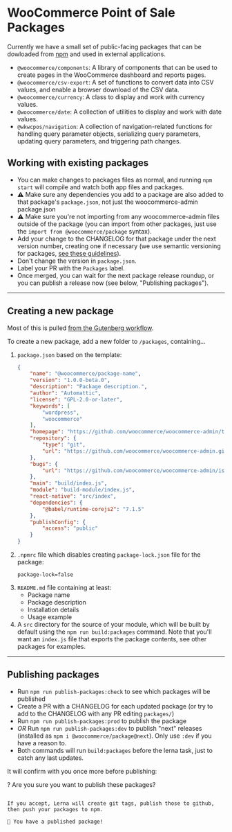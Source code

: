 # WooCommerce Point of Sale Packages

Currently we have a small set of public-facing packages that can be dowloaded from [npm](https://www.npmjs.com/org/woocommerce) and used in external applications.

- `@woocommerce/components`: A library of components that can be used to create pages in the WooCommerce dashboard and reports pages.
- `@woocommerce/csv-export`: A set of functions to convert data into CSV values, and enable a browser download of the CSV data.
- `@woocommerce/currency`: A class to display and work with currency values.
- `@woocommerce/date`: A collection of utilities to display and work with date values.
- `@wkwcpos/navigation`: A collection of navigation-related functions for handling query parameter objects, serializing query parameters, updating query parameters, and triggering path changes.

## Working with existing packages

- You can make changes to packages files as normal, and running `npm start` will compile and watch both app files and packages.
- :warning: Make sure any dependencies you add to a package are also added to that package's `package.json`, not just the woocommerce-admin package.json
- :warning: Make sure you're not importing from any woocommerce-admin files outside of the package (you can import from other packages, just use the `import from @woocommerce/package` syntax).
- Add your change to the CHANGELOG for that package under the next version number, creating one if necessary (we use semantic versioning for packages, [see these guidelines](https://github.com/WordPress/gutenberg/blob/master/CONTRIBUTING.md#maintaining-changelogs)).
- Don't change the version in `package.json`.
- Label your PR with the `Packages` label.
- Once merged, you can wait for the next package release roundup, or you can publish a release now (see below, "Publishing packages").

---

## Creating a new package

Most of this is pulled [from the Gutenberg workflow](https://github.com/WordPress/gutenberg/blob/master/CONTRIBUTING.md#creating-new-package).

To create a new package, add a new folder to `/packages`, containing…

1. `package.json` based on the template:
	```json
	{
		"name": "@woocommerce/package-name",
		"version": "1.0.0-beta.0",
		"description": "Package description.",
		"author": "Automattic",
		"license": "GPL-2.0-or-later",
		"keywords": [
			"wordpress",
			"woocommerce"
		],
		"homepage": "https://github.com/woocommerce/woocommerce-admin/tree/master/packages/[_YOUR_PACKAGE_]/README.md",
		"repository": {
			"type": "git",
			"url": "https://github.com/woocommerce/woocommerce-admin.git"
		},
		"bugs": {
			"url": "https://github.com/woocommerce/woocommerce-admin/issues"
		},
		"main": "build/index.js",
		"module": "build-module/index.js",
		"react-native": "src/index",
		"dependencies": {
			"@babel/runtime-corejs2": "7.1.5"
		},
		"publishConfig": {
			"access": "public"
		}
	}
	```
2. `.npmrc` file which disables creating `package-lock.json` file for the package:
	```
	package-lock=false
	```
3. `README.md` file containing at least:
	- Package name
	- Package description
	- Installation details
	- Usage example
4. A `src` directory for the source of your module, which will be built by default using the `npm run build:packages` command. Note that you'll want an `index.js` file that exports the package contents, see other packages for examples.

---

## Publishing packages

- Run `npm run publish-packages:check` to see which packages will be published
- Create a PR with a CHANGELOG for each updated package (or try to add to the CHANGELOG with any PR editing `packages/`)
- Run `npm run publish-packages:prod` to publish the package
- _OR_ Run `npm run publish-packages:dev` to publish "next" releases (installed as `npm i @woocommerce/package@next`). Only use `:dev` if you have a reason to.
- Both commands will run `build:packages` before the lerna task, just to catch any last updates.

It will confirm with you once more before publishing:

? Are you sure you want to publish these packages?
```

If you accept, Lerna will create git tags, publish those to github, then push your packages to npm.

🎉 You have a published package!
